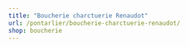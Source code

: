 ```yaml
---
title: "Boucherie charctuerie Renaudot"
url: /pontarlier/boucherie-charctuerie-renaudot/
shop: boucherie
---
```

